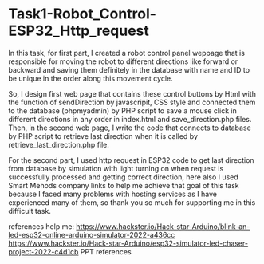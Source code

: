 # Task1-Robot_Control-ESP32_Http_request

In this task, for first part, I created a robot control panel weppage that is responsible for moving the robot to different directions like forward or backward and saving them definitely in the database with name and ID to be unique in the order along this movement cycle.

So, I design first web page that contains these control buttons by Html with the function of sendDirection by javascripit, CSS style and connected them to the database (phpmyadmin) by PHP script to save a mouse click in different directions in any order in index.html and save_direction.php files.
Then, in the second web page, I write the code that connects to database by PHP script to retrieve last direction when it is called by retrieve_last_direction.php file.

For the second part, I used http request in ESP32 code to get last direction from database by simulation with light turning on when request is successfully processed and getting correct direction, here also I used Smart Mehods company links to help me achieve that goal of this task because I faced many problems with hosting services as I have experienced many of them, so thank you so much for supporting me in this difficult task.

references help me:
https://www.hackster.io/Hack-star-Arduino/blink-an-led-esp32-online-arduino-simulator-2022-a436cc
https://www.hackster.io/Hack-star-Arduino/esp32-simulator-led-chaser-project-2022-c4d1cb
PPT references
